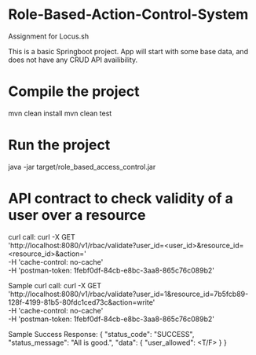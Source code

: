 # Role-Based-Action-Control-System
Assignment for Locus.sh

This is a basic Springboot project. App will start with some base data, and does not have any CRUD API availibility.


# Compile the project
mvn clean install
mvn clean test

# Run the project
java -jar target/role_based_access_control.jar

# API contract to check validity of a user over a resource
curl call: 
curl -X GET \
  'http://localhost:8080/v1/rbac/validate?user_id=<user_id>&resource_id=<resource_id>&action=<action>' \
  -H 'cache-control: no-cache' \
  -H 'postman-token: 1febf0df-84cb-e8bc-3aa8-865c76c089b2'
  
Sample curl call: 
curl -X GET \
  'http://localhost:8080/v1/rbac/validate?user_id=1&resource_id=7b5fcb89-128f-4199-81b5-80fdc1ced73c&action=write' \
  -H 'cache-control: no-cache' \
  -H 'postman-token: 1febf0df-84cb-e8bc-3aa8-865c76c089b2'
 
Sample Success Response:
{
    "status_code": "SUCCESS",
    "status_message": "All is good.",
    "data": {
        "user_allowed": <T/F>
    }
}
